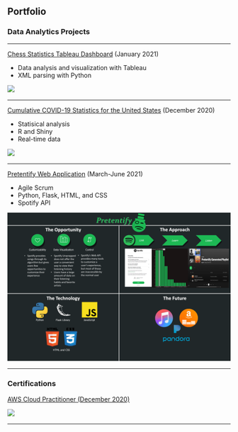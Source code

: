 ## Portfolio

### Data Analytics Projects

---

[Chess Statistics Tableau Dashboard](ChessStats) (January 2021)

* Data analysis and visualization with Tableau
* XML parsing with Python

<img src="images/top_players_per_country.PNG?raw=true"/>

---
[Cumulative COVID-19 Statistics for the United States](vanvurenl1.github.io/COVIDMap) (December 2020)

* Statisical analysis
* R and Shiny
* Real-time data

<img src="images/shinyappdemo.PNG?raw=true"/>

---

[Pretentify Web Application](vanvurenl1.github.io/Pretentify) (March-June 2021)

* Agile Scrum
* Python, Flask, HTML, and CSS
* Spotify API

<img src="images/PretentifyConferencePoster.png?raw=true"/>

---

### Certifications

[AWS Cloud Practitioner (December 2020)](vanvurenl1.github.io/AWSCloudPractitioner)

<img src="images/cloudpractitioner.PNG?raw=true"/>

---

<!-- 
I'm grateful for Github user evanca for the forked template to complete this page. 
Here's the link to the template: https://github.com/evanca/quick-portfolio 
-->
